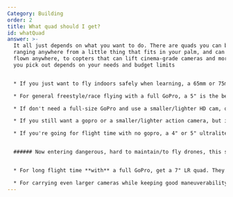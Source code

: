 ```yaml
---
Category: Building
order: 2
title: What quad should I get?
id: whatQuad
answer: >-
  It all just depends on what you want to do. There are quads you can build
  ranging anywhere from a little thing that fits in your palm, and can be safely
  flown anywhere, to copters that can lift cinema-grade cameras and more. What
  you pick out depends on your needs and budget limits


  * If you just want to fly indoors safely when learning, a 65mm or 75mm tinywhoop is likely the best option while also being the cheapest

  * For general freestyle/race flying with a full GoPro, a 5" is the best all-round size with the most available components and guides

  * If don't need a full-size GoPro and use a smaller/lighter HD cam, or record DVR for footage sharing, you can go down to 3-4". good for both freestyle and non-spec racing while also being cheaper and easier to fly in more places

  * If you still want a gopro or a smaller/lighter action camera, but in a safer form, get a cinewhoop. From 2.5" to 3.5", they run protected blades to not damage anything in crashes. Safe to fly around people and other expensive objects

  * If you're going for flight time with no gopro, a 4" or 5" ultralite LR quad will do well. Can carry a smaller action cam, and fly for long periods of time


  ###### Now entering dangerous, hard to maintain/to fly drones, this should not be your first build.


  * For long flight time **with** a full GoPro, get a 7" LR quad. They can carry stupid big batteries, or go lighter to maintain high speeds, or carry a larger camera depending on your need

  * For carrying even larger cameras while keeping good maneuverability and speed, a cinelifter is the best pick. 4 large motors spinning bigger props, or 8 smaller props to generate enough thrust
---
```

